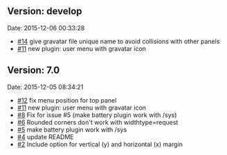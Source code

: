 
## Version: develop
Date: 2015-12-06 00:33:28

 * [#14] give gravatar file unique name to avoid collisions with other panels
 * [#11] new plugin: user menu with gravatar icon

[#14]: https://github.com/aanatoly/fbpanel/issues/14
[#11]: https://github.com/aanatoly/fbpanel/issues/11

## Version: 7.0
Date: 2015-12-05 08:34:21

 * [#12] fix menu position for top panel
 * [#11] new plugin: user menu with gravatar icon
 * [#8] Fix for issue #5 (make battery plugin work with /sys)
 * [#6] Rounded corners don't work with widthtype=request
 * [#5] make battery plugin work with /sys
 * [#4] update README
 * [#2] Include option for vertical (y) and horizontal (x) margin

[#12]: https://github.com/aanatoly/fbpanel/issues/12
[#11]: https://github.com/aanatoly/fbpanel/issues/11
[#8]: https://github.com/aanatoly/fbpanel/pull/8
[#6]: https://github.com/aanatoly/fbpanel/issues/6
[#5]: https://github.com/aanatoly/fbpanel/issues/5
[#4]: https://github.com/aanatoly/fbpanel/issues/4
[#2]: https://github.com/aanatoly/fbpanel/issues/2
